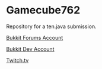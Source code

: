 Gamecube762
===========

Repository for a ten.java submission.

[Bukkit Forums Account](http://forums.bukkit.org/members/gamecube762.90807732/)

[Bukkit Dev Account](http://dev.bukkit.org/profiles/Gamecube762/)

[Twitch.tv](http://www.twitch.tv/gamecube762)

